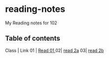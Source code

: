 # reading-notes
My Reading notes for 102

## Table of contents 

Class | Link
01 | [Read 01 ](https://samahdasan.github.io/reading-notes/read001)
02| [read 2a](https://samahdasan.github.io/reading-notes/sammarise) 
03| [read 2b](https://samahdasan.github.io/reading-notes/gitSammarize)